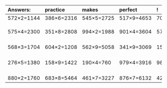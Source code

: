 | Answers: | practice | makes | perfect | ! |
| :--- | :--- | :--- | :--- | :--- |
| 572×2=1144 | 386×6=2316 | 545×5=2725 | 517×9=4653 | 703×8=5624 | 
|   |   |   |   |   | 
|   |   |   |   |   | 
|   |   |   |   |   | 
| 575×4=2300 | 351×8=2808 | 994×2=1988 | 901×4=3604 | 579×8=4632 | 
|   |   |   |   |   | 
|   |   |   |   |   | 
|   |   |   |   |   | 
|   |   |   |   |   | 
| 568×3=1704 | 604×2=1208 | 562×9=5058 | 341×9=3069 | 151×7=1057 | 
|   |   |   |   |   | 
|   |   |   |   |   | 
|   |   |   |   |   | 
|   |   |   |   |   | 
| 276×5=1380 | 158×9=1422 | 190×4=760 | 979×4=3916 | 984×9=8856 | 
|   |   |   |   |   | 
|   |   |   |   |   | 
|   |   |   |   |   | 
|   |   |   |   |   | 
| 880×2=1760 | 683×8=5464 | 461×7=3227 | 876×7=6132 | 428×8=3424 | 
